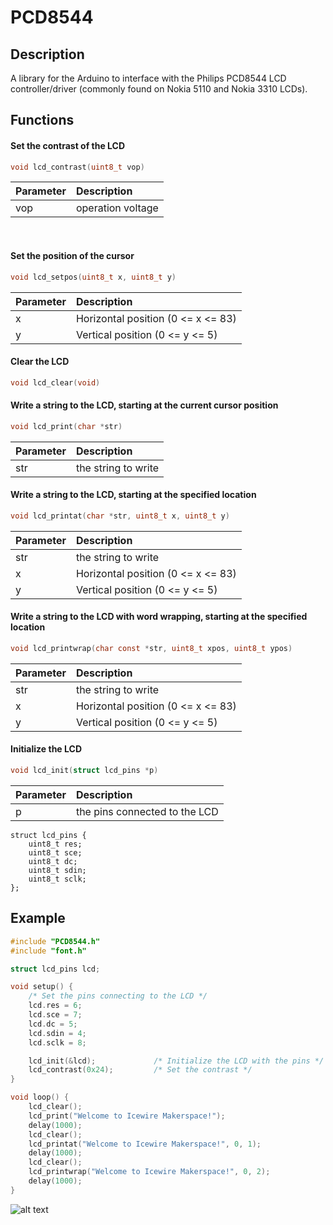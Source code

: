 # PCD8544

## Description

A library for the Arduino to interface with the Philips PCD8544 LCD controller/driver (commonly found on Nokia 5110 and Nokia 3310 LCDs).

## Functions

#### Set the contrast of the LCD

```C
void lcd_contrast(uint8_t vop)
```

| Parameter | Description |
| :--- | :--- |
| vop | operation voltage |

<br>

#### Set the position of the cursor

```C
void lcd_setpos(uint8_t x, uint8_t y)
```

| Parameter | Description |
| :--- | :--- |
| x | Horizontal position (0 <= x <= 83)
| y | Vertical position (0 <= y <= 5)

#### Clear the LCD

```C
void lcd_clear(void)
```

#### Write a string to the LCD, starting at the current cursor position

```C
void lcd_print(char *str)
```

| Parameter | Description |
| :--- | :--- |
| str | the string to write |

#### Write a string to the LCD, starting at the specified location

```C
void lcd_printat(char *str, uint8_t x, uint8_t y)
```

| Parameter | Description |
| :--- | :--- |
| str | the string to write |
| x | Horizontal position (0 <= x <= 83)
| y | Vertical position (0 <= y <= 5)

#### Write a string to the LCD with word wrapping, starting at the specified location

```C
void lcd_printwrap(char const *str, uint8_t xpos, uint8_t ypos)
```

| Parameter | Description |
| :--- | :--- |
| str | the string to write |
| x | Horizontal position (0 <= x <= 83)
| y | Vertical position (0 <= y <= 5)

#### Initialize the LCD

```C
void lcd_init(struct lcd_pins *p)
```

| Parameter | Description |
| :--- | :--- |
| p | the pins connected to the LCD |

```
struct lcd_pins {
	uint8_t res;
	uint8_t sce;
	uint8_t dc;
	uint8_t sdin;
	uint8_t sclk;
};
```

## Example

```C
#include "PCD8544.h"
#include "font.h"

struct lcd_pins lcd;

void setup() {
	/* Set the pins connecting to the LCD */
	lcd.res = 6;
	lcd.sce = 7;
	lcd.dc = 5;
	lcd.sdin = 4;
	lcd.sclk = 8;

	lcd_init(&lcd);				/* Initialize the LCD with the pins */
	lcd_contrast(0x24);			/* Set the contrast */
}

void loop() {
	lcd_clear();
	lcd_print("Welcome to Icewire Makerspace!");
	delay(1000);
	lcd_clear();
	lcd_printat("Welcome to Icewire Makerspace!", 0, 1);
	delay(1000);
	lcd_clear();
	lcd_printwrap("Welcome to Icewire Makerspace!", 0, 2);
	delay(1000);
}
```

![alt text](http://i.imgur.com/5RMZ97Z.gif "PCD8544")